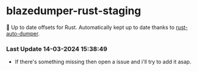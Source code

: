 # blazedumper-rust-staging

🚀 Up to date offsets for Rust. Automatically kept up to date thanks to [rust-auto-dumper](https://github.com/Akandesh/rust-auto-dumper).


### Last Update 14-03-2024 15:38:49
- If there's something missing then open a issue and i'll try to add it asap.